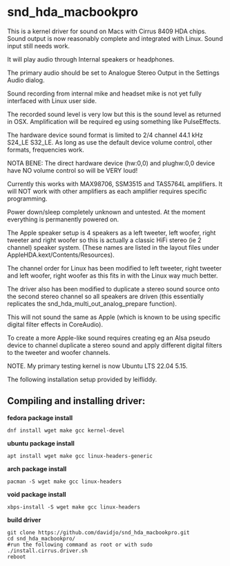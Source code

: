 # snd_hda_macbookpro

This is a kernel driver for sound on Macs with Cirrus 8409 HDA chips.
Sound output is now reasonably complete and integrated with Linux.
Sound input still needs work.


It will play audio through Internal speakers or headphones.

The primary audio should be set to  Analogue Stereo Output in the Settings Audio dialog.


Sound recording from internal mike and headset mike is not yet fully interfaced with Linux user side.

The recorded sound level is very low but this is the sound level as returned in OSX.
Amplification will be required eg using something like PulseEffects.


The hardware device sound format is limited to 2/4 channel 44.1 kHz S24_LE S32_LE.
As long as use the default device volume control, other formats, frequencies work.


NOTA BENE: The direct hardware device (hw:0,0) and plughw:0,0 device have NO volume control so will be VERY loud!


Currently this works with MAX98706, SSM3515 and TAS5764L amplifiers.
It will NOT work with other amplifiers as each amplifier requires specific programming.


Power down/sleep completely unknown and untested.
At the moment everything is permanently powered on.


The Apple speaker setup is 4 speakers as a left tweeter, left woofer, right tweeter and right woofer
so this is actually a classic HiFi stereo (ie 2 channel) speaker system.
(These names are listed in the layout files under AppleHDA.kext/Contents/Resources).

The channel order for Linux has been modified to left tweeter, right tweeter and left woofer, right woofer
as this fits in with the Linux way much better.

The driver also has been modified to duplicate a stereo sound source onto the second stereo channel so all
speakers are driven (this essentially replicates the snd_hda_multi_out_analog_prepare function).

This will not sound the same as Apple (which is known to be using specific digital filter effects in CoreAudio).

To create a more Apple-like sound requires creating eg an Alsa pseudo device to channel duplicate a stereo sound
and apply different digital filters to the tweeter and woofer channels.


NOTE. My primary testing kernel is now Ubuntu LTS 22.04 5.15.



The following installation setup provided by leifliddy.



Compiling and installing driver:
-------------

**fedora package install**
```
dnf install wget make gcc kernel-devel
```
**ubuntu package install**  
```
apt install wget make gcc linux-headers-generic
```
**arch package install**
```
pacman -S wget make gcc linux-headers
```
**void package install**
```
xbps-install -S wget make gcc linux-headers
```

**build driver**  
```
git clone https://github.com/davidjo/snd_hda_macbookpro.git
cd snd_hda_macbookpro/
#run the following command as root or with sudo
./install.cirrus.driver.sh
reboot
```
